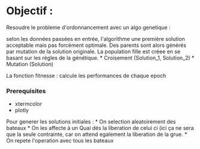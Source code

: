

# Objectif :
      
Resoudre le probleme d'ordonnancement avec un algo genetique : 
    
selon les données passées en entrée, l'algorithme une première solution acceptable mais pas forcément optimale. 
Des parents sont alors générés par mutation de la solution originale. La population fille est créee en se basant sur les règles de la génétique.
	* Croisement (Solution_1, Solution_2) 
	* Mutation (Solution) 

La fonction fitnesse : calcule les performances de chaque epoch 
    
### Prerequisites

* xtermcolor
* plotly

Pour generer les solutions initiales : 
	* On selection aleatoirement des bateaux
	* On les affecte à un Quai dés la liberation de celui ci (ici ça ne sera que la seule contrainte, car on attend egalement la liberation de la grue.
	* On repete l'operation avec tous les bateaux
	

